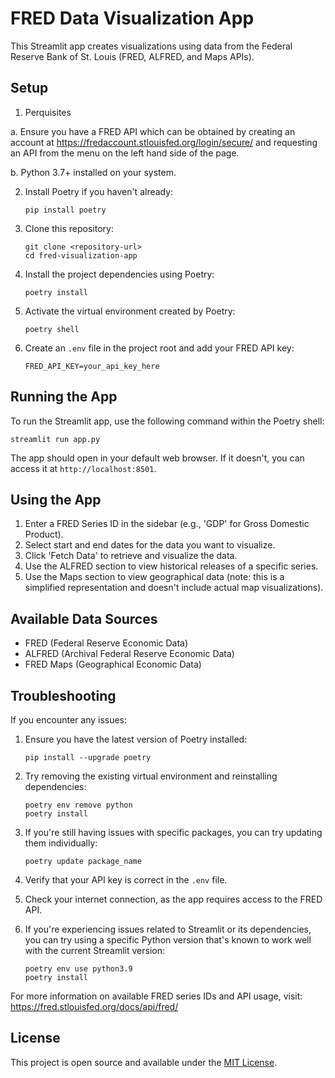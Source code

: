 # FRED Data Visualization App

This Streamlit app creates visualizations using data from the Federal Reserve Bank of St. Louis (FRED, ALFRED, and Maps APIs).

## Setup

1. Perquisites

a. Ensure you have a FRED API which can be obtained by creating an account at https://fredaccount.stlouisfed.org/login/secure/ and requesting an API from the menu on the left hand side of the page.

b. Python 3.7+ installed on your system.

2. Install Poetry if you haven't already:
   ```
   pip install poetry
   ```

3. Clone this repository:
   ```
   git clone <repository-url>
   cd fred-visualization-app
   ```

4. Install the project dependencies using Poetry:
   ```
   poetry install
   ```

5. Activate the virtual environment created by Poetry:
   ```
   poetry shell
   ```

6. Create an `.env` file in the project root and add your FRED API key:
   ```
   FRED_API_KEY=your_api_key_here
   ```

## Running the App

To run the Streamlit app, use the following command within the Poetry shell:

```
streamlit run app.py
```

The app should open in your default web browser. If it doesn't, you can access it at `http://localhost:8501`.

## Using the App

1. Enter a FRED Series ID in the sidebar (e.g., 'GDP' for Gross Domestic Product).
2. Select start and end dates for the data you want to visualize.
3. Click 'Fetch Data' to retrieve and visualize the data.
4. Use the ALFRED section to view historical releases of a specific series.
5. Use the Maps section to view geographical data (note: this is a simplified representation and doesn't include actual map visualizations).

## Available Data Sources

- FRED (Federal Reserve Economic Data)
- ALFRED (Archival Federal Reserve Economic Data)
- FRED Maps (Geographical Economic Data)

## Troubleshooting

If you encounter any issues:

1. Ensure you have the latest version of Poetry installed:
   ```
   pip install --upgrade poetry
   ```

2. Try removing the existing virtual environment and reinstalling dependencies:
   ```
   poetry env remove python
   poetry install
   ```

3. If you're still having issues with specific packages, you can try updating them individually:
   ```
   poetry update package_name
   ```

4. Verify that your API key is correct in the `.env` file.

5. Check your internet connection, as the app requires access to the FRED API.

6. If you're experiencing issues related to Streamlit or its dependencies, you can try using a specific Python version that's known to work well with the current Streamlit version:
   ```
   poetry env use python3.9
   poetry install
   ```

For more information on available FRED series IDs and API usage, visit: https://fred.stlouisfed.org/docs/api/fred/

## License

This project is open source and available under the [MIT License](LICENSE).